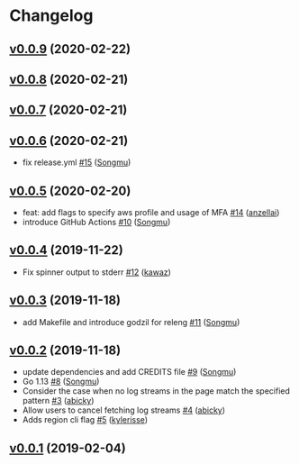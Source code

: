 # Changelog

## [v0.0.9](https://github.com/knqyf263/utern/compare/v0.0.8...v0.0.9) (2020-02-22)


## [v0.0.8](https://github.com/knqyf263/utern/compare/v0.0.7...v0.0.8) (2020-02-21)


## [v0.0.7](https://github.com/knqyf263/utern/compare/v0.0.6...v0.0.7) (2020-02-21)


## [v0.0.6](https://github.com/knqyf263/utern/compare/v0.0.5...v0.0.6) (2020-02-21)

* fix release.yml [#15](https://github.com/knqyf263/utern/pull/15) ([Songmu](https://github.com/Songmu))

## [v0.0.5](https://github.com/knqyf263/utern/compare/v0.0.4...v0.0.5) (2020-02-20)

* feat: add flags to specify aws profile and usage of MFA [#14](https://github.com/knqyf263/utern/pull/14) ([anzellai](https://github.com/anzellai))
* introduce GitHub Actions [#10](https://github.com/knqyf263/utern/pull/10) ([Songmu](https://github.com/Songmu))

## [v0.0.4](https://github.com/knqyf263/utern/compare/v0.0.3...v0.0.4) (2019-11-22)

* Fix spinner output to stderr [#12](https://github.com/knqyf263/utern/pull/12) ([kawaz](https://github.com/kawaz))

## [v0.0.3](https://github.com/knqyf263/utern/compare/v0.0.2...v0.0.3) (2019-11-18)

* add Makefile and introduce godzil for releng [#11](https://github.com/knqyf263/utern/pull/11) ([Songmu](https://github.com/Songmu))

## [v0.0.2](https://github.com/knqyf263/utern/compare/v0.0.1...v0.0.2) (2019-11-18)

* update dependencies and add CREDITS file [#9](https://github.com/knqyf263/utern/pull/9) ([Songmu](https://github.com/Songmu))
* Go 1.13 [#8](https://github.com/knqyf263/utern/pull/8) ([Songmu](https://github.com/Songmu))
* Consider the case when no log streams in the page match the specified pattern [#3](https://github.com/knqyf263/utern/pull/3) ([abicky](https://github.com/abicky))
* Allow users to cancel fetching log streams [#4](https://github.com/knqyf263/utern/pull/4) ([abicky](https://github.com/abicky))
* Adds region cli flag [#5](https://github.com/knqyf263/utern/pull/5) ([kylerisse](https://github.com/kylerisse))

## [v0.0.1](https://github.com/knqyf263/utern/compare/1196f2e37600...v0.0.1) (2019-02-04)
